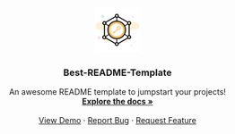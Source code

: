 <!-- PROJECT LOGO -->
<br />
<p align="center">
  <a href="https://github.com/ankit-v2-1/CypherChat">
    <img src="images/logo.png" alt="Logo" width="80" height="80">
  </a>

  <h3 align="center">Best-README-Template</h3>

  <p align="center">
    An awesome README template to jumpstart your projects!
    <br />
    <a href="https://github.com/ankit-v2-1/CypherChat"><strong>Explore the docs »</strong></a>
    <br />
    <br />
    <a href="https://github.com/ankit-v2-1/CypherChat">View Demo</a>
    ·
    <a href="https://github.com/ankit-v2-1/CypherChat/issues">Report Bug</a>
    ·
    <a href="https://github.com/ankit-v2-1/CypherChat/issues">Request Feature</a>
  </p>
</p>
